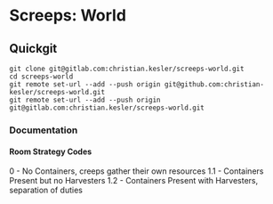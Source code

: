 # Screeps: World

## Quickgit

```
git clone git@gitlab.com:christian.kesler/screeps-world.git
cd screeps-world
git remote set-url --add --push origin git@github.com:christian-kesler/screeps-world.git
git remote set-url --add --push origin git@gitlab.com:christian.kesler/screeps-world.git
```

### Documentation

#### Room Strategy Codes

0 - No Containers, creeps gather their own resources
1.1 - Containers Present but no Harvesters
1.2 - Containers Present with Harvesters, separation of duties

